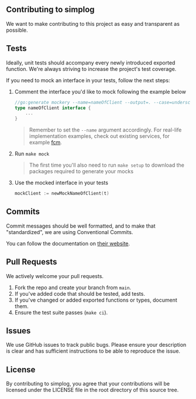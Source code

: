 ## Contributing to simplog

We want to make contributing to this project as easy and transparent as possible.

## Tests

Ideally, unit tests should accompany every newly introduced exported function. We're always striving to increase the project's test coverage.

If you need to mock an interface in your tests, follow the next steps:

1. Comment the interface you'd like to mock following the example below

    ```go
    //go:generate mockery --name=nameOfClient --output=. --case=underscore --inpackage
    type nameOfClient interface {
        ...
    }
    ```

    > Remember to set the `--name` argument accordingly. For real-life implementation examples, check out existing services, for example [fcm](https://github.com/nikoksr/simplog/blob/bda5705e4ee1cbf6b02bbb12679ed597334dee51/service/fcm/fcm.go#L27).


2. Run `make mock`

    > The first time you'll also need to run `make setup` to download the packages required to generate your mocks

3. Use the mocked interface in your tests

    ```go
	mockClient := newMockNameOfClient(t)
    ```

## Commits

Commit messages should be well formatted, and to make that "standardized", we are using Conventional Commits.

You can follow the documentation on [their website](https://www.conventionalcommits.org).

## Pull Requests

We actively welcome your pull requests.

1. Fork the repo and create your branch from `main`.
2. If you've added code that should be tested, add tests.
3. If you've changed or added exported functions or types, document them.
4. Ensure the test suite passes (`make ci`).

## Issues

We use GitHub issues to track public bugs. Please ensure your description is clear and has sufficient instructions to be
able to reproduce the issue.

## License

By contributing to simplog, you agree that your contributions will be licensed under the LICENSE file in the root
directory of this source tree.
